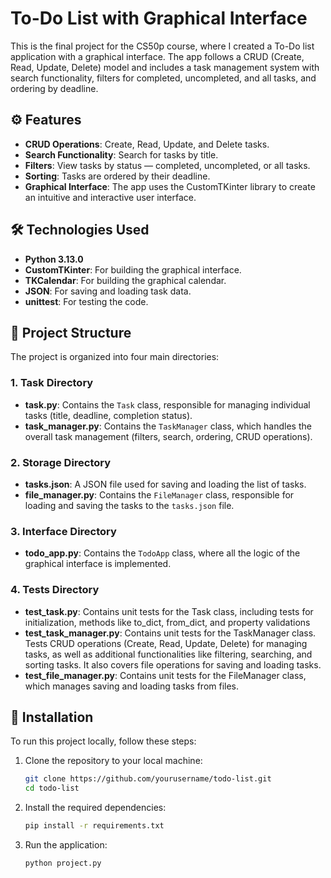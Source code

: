 # To-Do List with Graphical Interface

This is the final project for the CS50p course, where I created a To-Do list application with a graphical interface. The app follows a CRUD (Create, Read, Update, Delete) model and includes a task management system with search functionality, filters for completed, uncompleted, and all tasks, and ordering by deadline.

## ⚙️ Features

- **CRUD Operations**: Create, Read, Update, and Delete tasks.
- **Search Functionality**: Search for tasks by title.
- **Filters**: View tasks by status — completed, uncompleted, or all tasks.
- **Sorting**: Tasks are ordered by their deadline.
- **Graphical Interface**: The app uses the CustomTKinter library to create an intuitive and interactive user interface.

## 🛠️ Technologies Used

- **Python 3.13.0**
- **CustomTKinter**: For building the graphical interface.
- **TKCalendar**: For building the graphical calendar.
- **JSON**: For saving and loading task data.
- **unittest**: For testing the code.

## 📝 Project Structure

The project is organized into four main directories:

### 1. **Task Directory**
   - **task.py**: Contains the `Task` class, responsible for managing individual tasks (title, deadline, completion status).
   - **task_manager.py**: Contains the `TaskManager` class, which handles the overall task management (filters, search, ordering, CRUD operations).

### 2. **Storage Directory**
   - **tasks.json**: A JSON file used for saving and loading the list of tasks.
   - **file_manager.py**: Contains the `FileManager` class, responsible for loading and saving the tasks to the `tasks.json` file.

### 3. **Interface Directory**
   - **todo_app.py**: Contains the `TodoApp` class, where all the logic of the graphical interface is implemented.

### 4. **Tests Directory**
   - **test_task.py**: Contains unit tests for the Task class, including tests for initialization, methods like to_dict, from_dict, and property validations
   - **test_task_manager.py**: Contains unit tests for the TaskManager class. Tests CRUD operations (Create, Read, Update, Delete) for managing tasks, as well as additional functionalities like filtering, searching, and sorting tasks. It also covers file operations for saving and loading tasks.
   - **test_file_manager.py**: Contains unit tests for the FileManager class, which manages saving and loading tasks from files.

## 📑 Installation

To run this project locally, follow these steps:

1. Clone the repository to your local machine:
    ```bash
    git clone https://github.com/yourusername/todo-list.git
    cd todo-list
    ```
2. Install the required dependencies:
    ```bash
    pip install -r requirements.txt
    ```
3. Run the application:
    ```bash
    python project.py
    ```